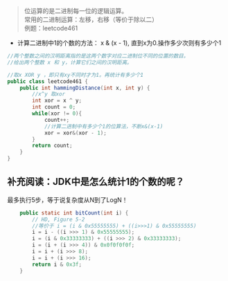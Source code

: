 > 位运算的是二进制每一位的逻辑运算。     
> 常用的二进制运算：左移，右移（等价于除以二）        
> 例题：leetcode461

* 计算二进制中1的个数的方法： x & (x - 1), 直到x为0.操作多少次则有多少个1

```java
//两个整数之间的汉明距离指的是这两个数字对应二进制位不同的位置的数目。
//给出两个整数 x 和 y，计算它们之间的汉明距离。

//取x XOR y ，即只有xy不同时才为1。再统计有多少个1
public class leetcode461 {
    public int hammingDistance(int x, int y) {
        //x^y 取xor
        int xor = x ^ y;
        int count = 0;
        while(xor != 0){
            count++;
            //计算二进制中有多少个1的位算法，不断x&(x-1)
            xor = xor&(xor - 1);
        }
        return count;
    }
}
```

## 补充阅读：JDK中是怎么统计1的个数的呢？

最多执行5步，等于说复杂度从N到了LogN！
```java
    public static int bitCount(int i) {
        // HD, Figure 5-2
        //等价于 i = (i & 0x55555555) + ((i>>>1) & 0x55555555)
        i = i - ((i >>> 1) & 0x55555555);
        i = (i & 0x33333333) + ((i >>> 2) & 0x33333333);
        i = (i + (i >>> 4)) & 0x0f0f0f0f;
        i = i + (i >>> 8);
        i = i + (i >>> 16);
        return i & 0x3f;
    }
```


